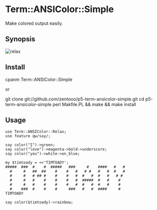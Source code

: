Term::ANSIColor::Simple
=======

Make colored output easily.


Synopsis
-------

![relax](http://cdn-ak.f.st-hatena.com/images/fotolife/z/zentoo/20101105/20101105135811.jpg)


Install
-------

cpanm Term::ANSIColor::Simple

or

git clone git://github.com/zentooo/p5-term-ansicolor-simple.git
cd p5-term-ansicolor-simple
perl Makfile.PL && make && make install


Usage
-------

    use Term::ANSIColor::Relax;
    use feature qw/say/;
    
    say color("I")->green;
    say color("love")->magenta->bold->underscore;
    say color("you")->white->on_blue;
    
    my $timtoady = <<'TIMTOADY';
    #####  ###  #    #  #####   ###     #    ####   #   #  
      #     #   ##  ##    #    #   #   # #   #   #  #   #  
      #     #   # ## #    #    #   #  #   #  #   #   # #   
      #     #   #    #    #    #   #  #####  #   #    #    
      #     #   #    #    #    #   #  #   #  #   #    #    
      #    ###  #    #    #     ###   #   #  ####     #    
    TIMTOADY
    
    say color($timtoady)->rainbow;
